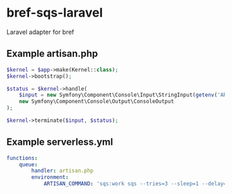 # bref-sqs-laravel

Laravel adapter for bref

## Example artisan.php

```php
$kernel = $app->make(Kernel::class);
$kernel->bootstrap();

$status = $kernel->handle(
    $input = new Symfony\Component\Console\Input\StringInput(getenv('ARTISAN_COMMAND')),
    new Symfony\Component\Console\Output\ConsoleOutput
);

$kernel->terminate($input, $status);
```

## Example serverless.yml

```yaml
functions:
    queue:
        handler: artisan.php
        environment:
            ARTISAN_COMMAND: 'sqs:work sqs --tries=3 --sleep=1 --delay=1'
```
